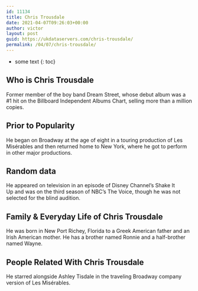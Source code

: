 ```yaml
---
id: 11134
title: Chris Trousdale
date: 2021-04-07T09:26:03+00:00
author: victor
layout: post
guid: https://ukdataservers.com/chris-trousdale/
permalink: /04/07/chris-trousdale/
---
```


* some text
{: toc}


## Who is Chris Trousdale



Former member of the boy band Dream Street, whose debut album was a #1 hit on the Billboard Independent Albums Chart, selling more than a million copies. 

                
                
                
## Prior to Popularity



He began on Broadway at the age of eight in a touring production of Les Misérables and then returned home to New York, where he got to perform in other major productions.

                
                
                
## Random data



He appeared on television in an episode of Disney Channel&#8217;s Shake It Up and was on the third season of NBC&#8217;s The Voice, though he was not selected for the blind audition. 

                
                
                
## Family & Everyday Life of Chris Trousdale



He was born in New Port Richey, Florida to a Greek American father and an Irish American mother. He has a brother named Ronnie and a half-brother named Wayne.

                
                
                
## People Related With Chris Trousdale



He starred alongside Ashley Tisdale in the traveling Broadway company version of Les Misérables.

                
              
            
          
          
          